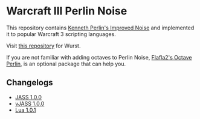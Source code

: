 # Warcraft III Perlin Noise

This repository contains [Kenneth Perlin's Improved Noise](https://mrl.nyu.edu/~perlin/noise/) and implemented it to popular Warcraft 3 scripting languages.

Visit [this repository](https://github.com/eGlint/wurstNoiselib) for Wurst.

If you are not familiar with adding octaves to Perlin Noise, [Flafla2's Octave Perlin](https://flafla2.github.io/2014/08/09/perlinnoise.html), is an optional package that can help you.

## Changelogs

- [JASS 1.0.0](JASS/CHANGELOG.md)
- [vJASS 1.0.0](vJASS/CHANGELOG.md)
- [Lua 1.0.1](Lua/CHANGELOG.md)
